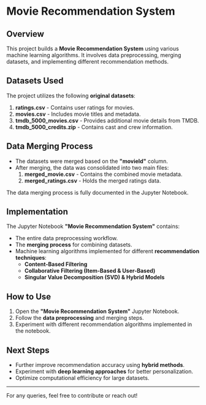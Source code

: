 # Movie Recommendation System

## **Overview**
This project builds a **Movie Recommendation System** using various machine learning algorithms. It involves data preprocessing, merging datasets, and implementing different recommendation methods.

## **Datasets Used**
The project utilizes the following **original datasets**:

1. **ratings.csv** - Contains user ratings for movies.
2. **movies.csv** - Includes movie titles and metadata.
3. **tmdb_5000_movies.csv** - Provides additional movie details from TMDB.
4. **tmdb_5000_credits.zip** - Contains cast and crew information.

## **Data Merging Process**
- The datasets were merged based on the **"movieId"** column.
- After merging, the data was consolidated into two main files:
  1. **merged_movie.csv** - Contains the combined movie metadata.
  2. **merged_ratings.csv** - Holds the merged ratings data.

The data merging process is fully documented in the Jupyter Notebook.

## **Implementation**
The Jupyter Notebook **"Movie Recommendation System"** contains:
- The entire data preprocessing workflow.
- The **merging process** for combining datasets.
- Machine learning algorithms implemented for different **recommendation techniques**:
  - **Content-Based Filtering**
  - **Collaborative Filtering (Item-Based & User-Based)**
  - **Singular Value Decomposition (SVD) & Hybrid Models**

## **How to Use**
1. Open the **"Movie Recommendation System"** Jupyter Notebook.
2. Follow the **data preprocessing** and merging steps.
3. Experiment with different recommendation algorithms implemented in the notebook.

## **Next Steps**
- Further improve recommendation accuracy using **hybrid methods**.
- Experiment with **deep learning approaches** for better personalization.
- Optimize computational efficiency for large datasets.

---
For any queries, feel free to contribute or reach out!


